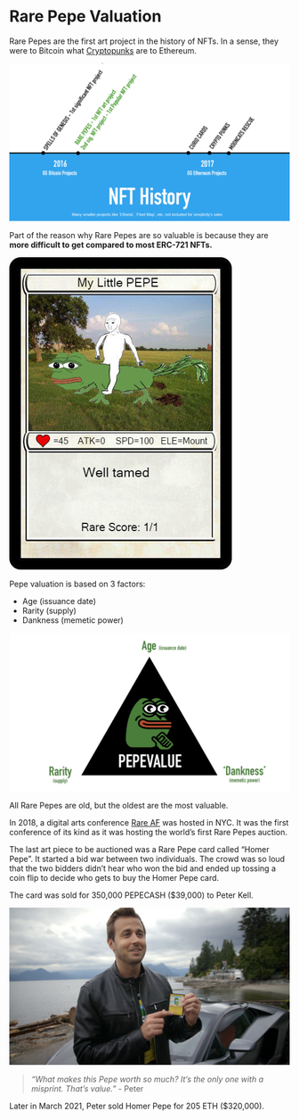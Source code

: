 # Rare Pepe Valuation

Rare Pepes are the first art project in the history of NFTs. In a sense, they were to Bitcoin what [Cryptopunks](https://www.larvalabs.com/cryptopunks) are to Ethereum.

![Linear timeline comparing Rare Pepes to Ethereum projects like Cryptopunks](<../../.gitbook/assets/rare pepes and crypto punks timeline.jpg>)

Part of the reason why Rare Pepes are so valuable is because they are **more difficult to get compared to most ERC-721 NFTs.**

![In February 2017, Bitcointalk member American Pegasus purchased a "My Little Pepe" card for 1 million PEPECASH (approximately $3,500 at the time of sale).](<../../.gitbook/assets/my little pepe.jpg>)

Pepe valuation is based on 3 factors:

* Age (issuance date)
* Rarity (supply)
* Dankness (memetic power)

![The Pepe valuation triangle](../../.gitbook/assets/pepevalue.jpg)

All Rare Pepes are old, but the oldest are the most valuable.

In 2018, a digital arts conference [Rare AF](https://raredigitalartfestival.splashthat.com/) was hosted in NYC. It was the first conference of its kind as it was hosting the world’s first Rare Pepes auction.

The last art piece to be auctioned was a Rare Pepe card called “Homer Pepe”. It started a bid war between two individuals. The crowd was so loud that the two bidders didn’t hear who won the bid and ended up tossing a coin flip to decide who gets to buy the Homer Pepe card.

The card was sold for 350,000 PEPECASH ($39,000) to Peter Kell.

![Peter Kell with his prize possession - HOMERPEPE](<../../.gitbook/assets/Screenshot 2022-03-27 202651.png>)

> _“What makes this Pepe worth so much? It’s the only one with a misprint. That’s value.”_ - Peter

Later in March 2021, Peter sold Homer Pepe for 205 ETH ($320,000).

